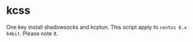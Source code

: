 # kcss
One key install shadowsocks and kcptun. This script apply to `centos 6.x 64bit`. Please note it.
